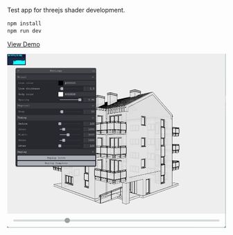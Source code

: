 Test app for threejs shader development.

```bash
npm install
npm run dev
```

[View Demo](https://files.ccammack.com/threejs-effects/build/)

<a href="https://files.ccammack.com/threejs-effects/build/" rel="threejs-effects demo">![threejs-effects demo](static/threejs-effects.png )</a>
